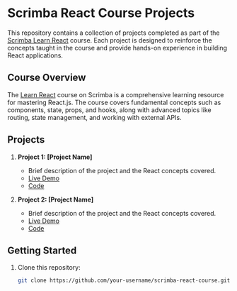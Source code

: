 # Scrimba React Course Projects

This repository contains a collection of projects completed as part of the [Scrimba Learn React](https://scrimba.com/learn/learnreact) course. Each project is designed to reinforce the concepts taught in the course and provide hands-on experience in building React applications.

## Course Overview

The [Learn React](https://scrimba.com/learn/learnreact) course on Scrimba is a comprehensive learning resource for mastering React.js. The course covers fundamental concepts such as components, state, props, and hooks, along with advanced topics like routing, state management, and working with external APIs.

## Projects

1. **Project 1: [Project Name]**
   - Brief description of the project and the React concepts covered.
   - [Live Demo](link-to-live-demo)
   - [Code](link-to-project-code)

2. **Project 2: [Project Name]**
   - Brief description of the project and the React concepts covered.
   - [Live Demo](link-to-live-demo)
   - [Code](link-to-project-code)

   <!-- Add more projects as needed -->

## Getting Started

1. Clone this repository:

   ```bash
   git clone https://github.com/your-username/scrimba-react-course.git
